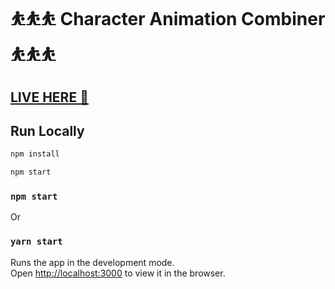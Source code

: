 # ⛹⛹⛹ Character Animation Combiner ⛹⛹⛹

## [LIVE HERE 💎](https://nilooy.github.io/character-animation-combiner)

## Run Locally

```bash
npm install

npm start
```

### `npm start`

Or

### `yarn start`

Runs the app in the development mode.<br />
Open [http://localhost:3000](http://localhost:3000) to view it in the browser.
